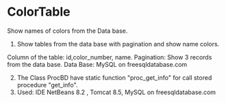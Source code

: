 # ColorTable
Show names of colors from the Data base.

1. Show tables from the data base with pagination and show name colors. 

  Column of the table: id,color_number, name.
  Pagination: Show 3 records from the data base.
  Data Base: MySQL on freesqldatabase.com
  
2. The Class ProcBD have static function "proc_get_info" for call stored procedure "get_info".
3. Used: IDE NetBeans 8.2 , Tomcat 8.5, MySQL on freesqldatabase.com
